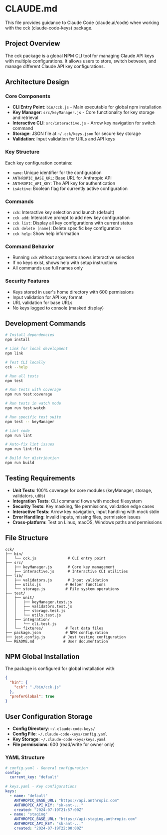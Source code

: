 # CLAUDE.md

This file provides guidance to Claude Code (claude.ai/code) when working with the cck (claude-code-keys) package.

## Project Overview
The cck package is a global NPM CLI tool for managing Claude API keys with multiple configurations. It allows users to store, switch between, and manage different Claude API key configurations.

## Architecture Design

### Core Components
- **CLI Entry Point**: `bin/cck.js` - Main executable for global npm installation
- **Key Manager**: `src/keyManager.js` - Core functionality for key storage and retrieval
- **Interactive CLI**: `src/interactive.js` - Arrow key navigation for switch command
- **Storage**: JSON file at `~/.cck/keys.json` for secure key storage
- **Validation**: Input validation for URLs and API keys

### Key Structure
Each key configuration contains:
- `name`: Unique identifier for the configuration
- `ANTHROPIC_BASE_URL`: Base URL for Anthropic API
- `ANTHROPIC_API_KEY`: The API key for authentication
- `isActive`: Boolean flag for currently active configuration

### Commands
- `cck`: Interactive key selection and launch (default)
- `cck add`: Interactive prompt to add new key configuration
- `cck list`: Display all key configurations with current status
- `cck delete [name]`: Delete specific key configuration
- `cck help`: Show help information

### Command Behavior
- Running `cck` without arguments shows interactive selection
- If no keys exist, shows help with setup instructions
- All commands use full names only

### Security Features
- Keys stored in user's home directory with 600 permissions
- Input validation for API key format
- URL validation for base URLs
- No keys logged to console (masked display)

## Development Commands
```bash
# Install dependencies
npm install

# Link for local development
npm link

# Test CLI locally
cck --help

# Run all tests
npm test

# Run tests with coverage
npm run test:coverage

# Run tests in watch mode
npm run test:watch

# Run specific test suite
npm test -- keyManager

# Lint code
npm run lint

# Auto-fix lint issues
npm run lint:fix

# Build for distribution
npm run build
```

## Testing Requirements
- **Unit Tests**: 100% coverage for core modules (keyManager, storage, validators, utils)
- **Integration Tests**: CLI command flows with mocked filesystem
- **Security Tests**: Key masking, file permissions, validation edge cases
- **Interactive Tests**: Arrow key navigation, input handling with mock stdin
- **Error Handling**: Invalid inputs, missing files, permission issues
- **Cross-platform**: Test on Linux, macOS, Windows paths and permissions

## File Structure
```
cck/
├── bin/
│   └── cck.js              # CLI entry point
├── src/
│   ├── keyManager.js       # Core key management
│   ├── interactive.js      # Interactive CLI utilities
├── lib/
│   ├── validators.js       # Input validation
│   ├── utils.js           # Helper functions
│   └── storage.js         # File system operations
├── test/
│   ├── unit/
│   │   ├── keyManager.test.js
│   │   ├── validators.test.js
│   │   ├── storage.test.js
│   │   └── utils.test.js
│   ├── integration/
│   │   └── cli.test.js
│   └── fixtures/          # Test data files
├── package.json           # NPM configuration
├── jest.config.js        # Jest testing configuration
└── README.md             # User documentation
```

## NPM Global Installation
The package is configured for global installation with:
```json
{
  "bin": {
    "cck": "./bin/cck.js"
  },
  "preferGlobal": true
}
```

## User Configuration Storage
- **Config Directory**: `~/.claude-code-keys/`
- **Config File**: `~/.claude-code-keys/config.yaml`
- **Key Storage**: `~/.claude-code-keys/keys.yaml`
- **File permissions**: 600 (read/write for owner only)

### YAML Structure
```yaml
# config.yaml - General configuration
config:
  current_key: "default"
  
# keys.yaml - Key configurations
keys:
  - name: "default"
    ANTHROPIC_BASE_URL: "https://api.anthropic.com"
    ANTHROPIC_API_KEY: "sk-ant-..."
    created: "2024-07-19T21:57:00Z"
  - name: "staging"
    ANTHROPIC_BASE_URL: "https://api-staging.anthropic.com"
    ANTHROPIC_API_KEY: "sk-ant-..."
    created: "2024-07-19T22:00:00Z"
```